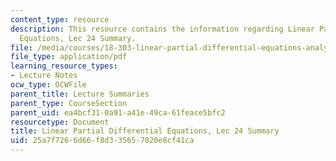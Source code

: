 ```yaml
---
content_type: resource
description: This resource contains the information regarding Linear Partial Differential
  Equations, Lec 24 Summary.
file: /media/courses/18-303-linear-partial-differential-equations-analysis-and-numerics-fall-2014/25a7f7266d66f8d335657020e8cf41ca_MIT18_303F14_Lecture24.pdf
file_type: application/pdf
learning_resource_types:
- Lecture Notes
ocw_type: OCWFile
parent_title: Lecture Summaries
parent_type: CourseSection
parent_uid: ea4bcf31-0a91-a41e-49ca-61feace5bfc2
resourcetype: Document
title: Linear Partial Differential Equations, Lec 24 Summary
uid: 25a7f726-6d66-f8d3-3565-7020e8cf41ca
---
```

